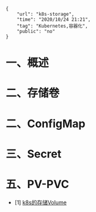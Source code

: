 ```
{
    "url": "k8s-storage",
    "time": "2020/10/24 21:21",
    "tag": "Kubernetes,容器化",
    "public": "no"
}
```

# 一、概述





# 二、存储卷



# 二、ConfigMap



# 三、Secret







# 五、PV-PVC









- [1] [k8s的存储Volume](https://www.cnblogs.com/benjamin77/p/9940266.html)





